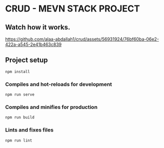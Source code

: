 # CRUD - MEVN STACK PROJECT

## Watch how it works.

https://github.com/alaa-abdallah1/crud/assets/56931924/76bf60ba-06e2-422a-a545-2e41b463c839


## Project setup
```
npm install
```

### Compiles and hot-reloads for development
```
npm run serve
```

### Compiles and minifies for production
```
npm run build
```

### Lints and fixes files
```
npm run lint
```












